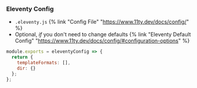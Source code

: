 ### Eleventy Config

- `.eleventy.js` {% link "Config File" "https://www.11ty.dev/docs/config/" %}
- Optional, _if_ you don't need to change defaults {% link "Eleventy Default Config" "https://www.11ty.dev/docs/config/#configuration-options" %}

```js
module.exports = eleventyConfig => {
  return {
    templateFormats: [],
    dir: {}
  };
};
